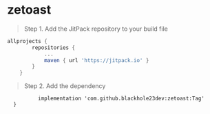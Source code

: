 # zetoast

> Step 1. Add the JitPack repository to your build file
```gradle
allprojects {
		repositories {
			...
			maven { url 'https://jitpack.io' }
		}
	}
  ```
  
  > Step 2. Add the dependency
  
  ```dependencies {
	        implementation 'com.github.blackhole23dev:zetoast:Tag'
	}
  ```
